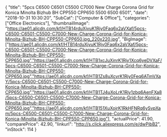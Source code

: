 {
	"title": "5pcs C6500 C6501 C5500 C7000 New Charge Corona Grid for Konica Minolta Bizhub BH CPP550 CPP650 5500 6500 6501",
	"date": "2018-10-31 10:30:20",
	"SubCat": ["Computer & Office"],
	"categories": ["Office Electronics"],
	"thumbnailImage": "https://ae01.alicdn.com/kf/HTB14rduXjvuK1Rjy0Faq6x2aVXaf/5pcs-C6500-C6501-C5500-C7000-New-Charge-Corona-Grid-for-Konica-Minolta-Bizhub-BH-CPP550-CPP650.jpg_220x220.jpg",
	"BigImage": ["https://ae01.alicdn.com/kf/HTB14rduXjvuK1Rjy0Faq6x2aVXaf/5pcs-C6500-C6501-C5500-C7000-New-Charge-Corona-Grid-for-Konica-Minolta-Bizhub-BH-CPP550-CPP650.jpg","https://ae01.alicdn.com/kf/HTB1xcJuXinrK1Rjy1Xcq6yeDVXaF/5pcs-C6500-C6501-C5500-C7000-New-Charge-Corona-Grid-for-Konica-Minolta-Bizhub-BH-CPP550-CPP650.jpg","https://ae01.alicdn.com/kf/HTB1Zs8uXcvrK1Rjy0Feq6ATmVXaY/5pcs-C6500-C6501-C5500-C7000-New-Charge-Corona-Grid-for-Konica-Minolta-Bizhub-BH-CPP550-CPP650.jpg","https://ae01.alicdn.com/kf/HTB1TJ4uXoLrK1Rjy1zbq6AenFXa8/5pcs-C6500-C6501-C5500-C7000-New-Charge-Corona-Grid-for-Konica-Minolta-Bizhub-BH-CPP550-CPP650.jpg","https://ae01.alicdn.com/kf/HTB151XuXojrK1RkHFNRq6ySvpXam/5pcs-C6500-C6501-C5500-C7000-New-Charge-Corona-Grid-for-Konica-Minolta-Bizhub-BH-CPP550-CPP650.jpg"],
	"actualPrice": 41.90,
	"comparePrice": 42.90,
	"linkurl": "http://s.click.aliexpress.com/e/dwPibB2",
	"inStock": 114
}
